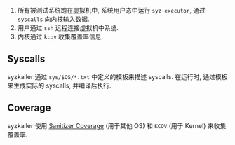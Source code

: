 1. 所有被测试系统跑在虚拟机中, 系统用户态中运行 `syz-executor`, 通过 `syscalls` 向内核输入数据. 
2. 用户通过 `ssh` 远程连接虚拟机中系统.
3. 内核通过 `kcov` 收集覆盖率信息.

## Syscalls

syzkaller 通过 `sys/$OS/*.txt` 中定义的模板来描述 syscalls. 在运行时, 通过模板来生成实际的 syscalls, 并编译后执行.

## Coverage 

syzkaller 使用 [Sanitizer Coverage](Sanitizer%20Coverage.md) (用于其他 OS) 和 `KCOV` (用于 Kernel) 来收集覆盖率. 